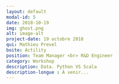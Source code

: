 ```yaml
---
layout: default
modal-id: 5
date: 2018-10-19
img: ghost.png
alt: image-alt
project-date: 19 octobre 2018
qui: Mathieu Prevel
boite: Actility
position: Team Manager <br> R&D Engineer  
category: Workshop
description: Data. Python VS Scala
description-longue : À venir...
---
```


